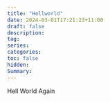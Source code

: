 ```yaml
---
title: "Hellworld"
date: 2024-03-01T17:21:23+11:00
draft: false
description: 
tag: 
series:
categories:
toc: false
hidden: 
Summary:
---
```


Hell World Again